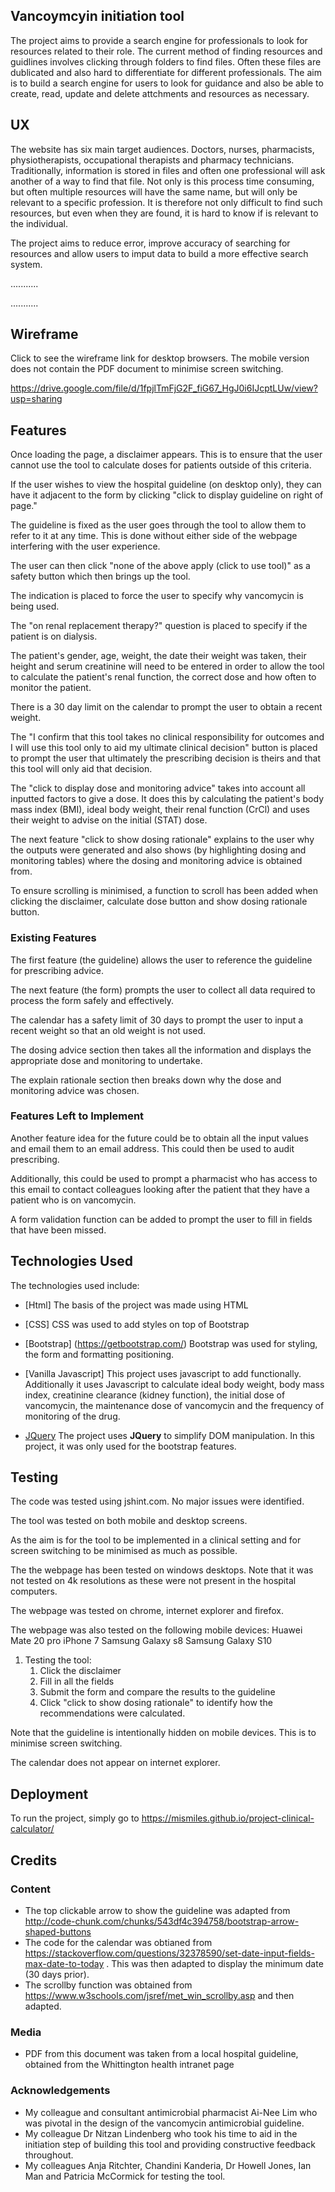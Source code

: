 ## Vancoymcyin initiation tool

The project aims to provide a search engine for professionals to look for resources related to their role. 
The current method of finding resources and guidlines involves clicking through folders to find files.
Often these files are dublicated and also hard to differentiate for different professionals.
The aim is to build a search engine for users to look for guidance and also be able to create, 
read, update and delete attchments and resources as necessary. 
 
## UX

The website has six main target audiences. Doctors, nurses, pharmacists, physiotherapists, occupational
therapists and pharmacy technicians. Traditionally, information is stored in files and often one professional
will ask another of a way to find that file. Not only is this process time consuming, but often multiple resources
will have the same name, but will only be relevant to a specific profession. It is therefore not only difficult to
find such resources, but even when they are found, it is hard to know if is relevant to the individual.

The project aims to reduce error, improve accuracy of searching for resources and allow users to imput data to build
a more effective search system.

...........

...........



## Wireframe

Click to see the wireframe link for desktop browsers. The mobile version does not contain the PDF document to minimise
screen switching.

https://drive.google.com/file/d/1fpjlTmFjG2F_fiG67_HgJ0i6IJcptLUw/view?usp=sharing

## Features

Once loading the page, a disclaimer appears. This is to ensure that the user cannot use the tool to calculate doses 
for patients outside of this criteria.

If the user wishes to view the hospital guideline (on desktop only), they can have it adjacent to the form by clicking 
"click to display guideline on right of page."

The guideline is fixed as the user goes through the tool to allow them to refer to it at any time. 
This is done without either side of the webpage interfering with the user experience.

The user can then click "none of the above apply (click to use tool)" as a safety button which then brings up the tool.

The indication is placed to force the user to specify why vancomycin is being used.

The "on renal replacement therapy?" question is placed to specify if the patient is on dialysis.

The patient's gender, age, weight, the date their weight was taken, their
height and serum creatinine will need to be entered in order to allow the tool to calculate the patient's renal
function, the correct dose and how often to monitor the patient.

There is a 30 day limit on the calendar to prompt the user to obtain a recent weight.

The "I confirm that this tool takes no clinical responsibility for outcomes and I will use this tool only 
to aid my ultimate clinical decision" button is placed to prompt the user that ultimately the prescribing decision is theirs
and that this tool will only aid that decision.

The "click to display dose and monitoring advice" takes into account all inputted factors to give a dose. It does this
by calculating the patient's body mass index (BMI), ideal body weight, their renal function (CrCl) and uses their weight 
to advise on the initial (STAT) dose.

The next feature "click to show dosing rationale" explains to the user why the outputs were generated and also shows 
(by highlighting dosing and monitoring tables) where the dosing and monitoring advice is obtained from. 

To ensure scrolling is minimised, a function to scroll has been added when clicking the disclaimer, 
calculate dose button and show dosing rationale button.


### Existing Features
The first feature (the guideline) allows the user to reference the guideline for prescribing advice.

The next feature (the form) prompts the user to collect all data required to process the form safely and effectively.

The calendar has a safety limit of 30 days to prompt the user to input a recent weight so that an old weight is not used.

The dosing advice section then takes all the information and displays the appropriate dose and monitoring to undertake.

The explain rationale section then breaks down why the dose and monitoring advice was chosen.

### Features Left to Implement
Another feature idea for the future could be to obtain all the input values and email them to an email address. This could then
be used to audit prescribing.

Additionally, this could be used to prompt a pharmacist who has access to this email to contact colleagues looking after the patient
that they have a patient who is on vancomycin.

A form validation function can be added to prompt the user to fill in fields that have been missed.


## Technologies Used

The technologies used include:

- [Html]
The basis of the project was made using HTML

- [CSS]
CSS was used to add styles on top of Bootstrap

- [Bootstrap] (https://getbootstrap.com/)
Bootstrap was used for styling, the form and formatting positioning.

- [Vanilla Javascript] 
This project uses javascript to add functionally. Additionally it uses Javascript to calculate 
ideal body weight, body mass index, creatinine clearance (kidney function), the initial dose of vancomycin, 
the maintenance dose of vancomycin and the frequency of monitoring of the drug.

- [JQuery](https://jquery.com)
The project uses **JQuery** to simplify DOM manipulation. In this project, it was only used for the bootstrap features.

## Testing

The code was tested using jshint.com. No major issues were identified.

The tool was tested on both mobile and desktop screens.

As the aim is for the tool to be implemented in a clinical setting and for screen switching to be minimised as much as possible.

The the webpage has been tested on windows desktops. Note that it was not tested on 4k resolutions as these were not present
in the hospital computers.

The webpage was tested on chrome, internet explorer and firefox.

The webpage was also tested on the following mobile devices:
Huawei Mate 20 pro
iPhone 7
Samsung Galaxy s8
Samsung Galaxy S10

1. Testing the tool:
    1. Click the disclaimer
    2. Fill in all the fields
    3. Submit the form and compare the results to the guideline
    4. Click "click to show dosing rationale" to identify how the recommendations were calculated.


Note that the guideline is intentionally hidden on mobile devices. This is to minimise screen switching.

The calendar does not appear on internet explorer.

## Deployment

To run the project, simply go to https://mismiles.github.io/project-clinical-calculator/

## Credits

### Content
- The top clickable arrow to show the guideline was adapted from http://code-chunk.com/chunks/543df4c394758/bootstrap-arrow-shaped-buttons
- The code for the calendar was obtianed from https://stackoverflow.com/questions/32378590/set-date-input-fields-max-date-to-today 
. This was then adapted to display the minimum date (30 days prior).
- The scrollby function was obtained from https://www.w3schools.com/jsref/met_win_scrollby.asp and then adapted.

### Media
- PDF from this document was taken from a local hospital guideline, obtained from the Whittington health
intranet page

### Acknowledgements
- My colleague and consultant antimicrobial pharmacist Ai-Nee Lim who was pivotal in the design of
the vancomycin antimicrobial guideline.
- My colleague Dr Nitzan Lindenberg who took his time to aid in the initiation step of building this tool
and providing constructive feedback throughout.
- My colleagues Anja Ritchter, Chandini Kanderia, Dr Howell Jones, Ian Man and Patricia McCormick for testing the tool.
